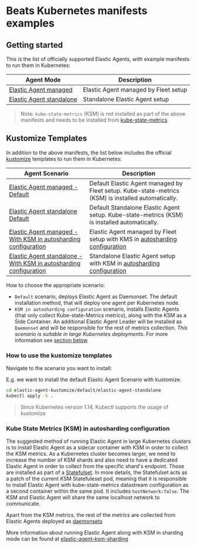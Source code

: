 # Beats Kubernetes manifests examples

## Getting started

This is the list of officially supported Elastic Agents, with example manifests to run
them in Kubernetes:

Agent Mode | Description
---- | ----
[Elastic Agent managed](elastic-agent-managed) | Elastic Agent managed by Fleet setup
[Elastic Agent standalone](elastic-agent-standalone) | Standalone Elastic Agent setup

> Note: `kube-state-metrics` (KSM) is not installed as part of the above manifests and needs to be installed from [kube-state-metrics](https://github.com/kubernetes/kube-state-metrics).

## Kustomize Templates

In addition to the above manifests, the list below includes the official [kustomize](https://github.com/kubernetes-sigs/kustomize) templates to run them in Kubernetes:

Agent Scenario | Description
---- | ----
[Elastic Agent managed - Default ](./default/elastic-agent-managed/) | Default Elastic Agent managed by Fleet setup. Kube-state-metrics (KSM) is installed automatically.
[Elastic Agent standalone Default ](./default/elastic-agent-standalone/) | Default Standalone Elastic Agent setup. Kube-state-metrics (KSM) is installed automatically.
[Elastic Agent managed - With KSM in autosharding configuration ](./ksm-autosharding/elastic-agent-managed/) | Elastic Agent managed by Fleet setup with KMS in [autosharding configuration](https://github.com/kubernetes/kube-state-metrics#automated-sharding)
[Elastic Agent standalone - With KSM in autosharding configuration](./ksm-autosharding/elastic-agent-standalone/) | Standalone Elastic Agent setup with KSM in [autosharding configuration](https://github.com/kubernetes/kube-state-metrics#automated-sharding)

How to choose the appropriate scenario:

- `Default` scenario, deploys Elastic Agent as Daemonset. The default installation method, that will deploy one agent per Kubernetes node.
- `KSM in autosharding configuration` scenario, installs Elastic Agents (that only collect Kube-state-Metrics metrics), along with the KSM as a Side Container. An additional Elastic Agent Leader will be installed as `Daemonset` and will be responsible for the rest of metrics collection. 
*This scenario is suitable in large Kubernetes deployments*.
For more information see [section below](https://github.com/elastic/elastic-agent/blob/main/deploy/kubernetes/README.md#kube-state-metrics-ksm-in-autosharding-configuration)

### How to use the kustomize templates

Navigate to the scenario you want to install:

E.g. we want to install the default Elastic Agent Scenario with kustomize.

```bash
cd elastic-agent-kustomize/default/elastic-agent-standalone
kubectl apply -k .
```

> Since Kubernetes version 1.14, Kubectl supports the usage of kustomize

### Kube State Metrics (KSM) in autosharding configuration

The suggested method of running Elastic Agent in large Kubernetes clusters is to install Elastic Agent as a sidecar container with KSM in order to collect the KSM metrics. As a Kubernetes cluster becomes larger, we need to increase the number of KSM shards and also need to have a dedicated Elastic Agent in order to collect from the specific shard's endpoint. Those are installed as part of a [Statefulset](./elastic-agent-kustomize/ksm-autosharding/elastic-agent-standalone/base/elastic-agent-standalone-ksm-statefulset-configmap.yaml). In more details, the Statefulset acts as a patch of the current KSM Statefuleset pod, meaning that it is responsible to install Elastic Agent with kube-state-metrics datastream configuration as a second container within the same pod. It includes `hostNetwork:false`. The KSM and Elastic Agent will share the same localhost network to communicate.

Apart from the KSM metrics, the rest of the metrics are collected from Elastic Agents deployed as [daemonsets](./elastic-agent-kustomize/ksm-autosharding/elastic-agent-standalone/base/elastic-agent-standalone-ksm-daemonset-configmap.yaml)

More information about running Elastic Agent along with KSM in sharding mode can be found at [elastic-agent-ksm-sharding](https://github.com/elastic/elastic-agent/blob/main/docs/elastic-agent-ksm-sharding.md)
